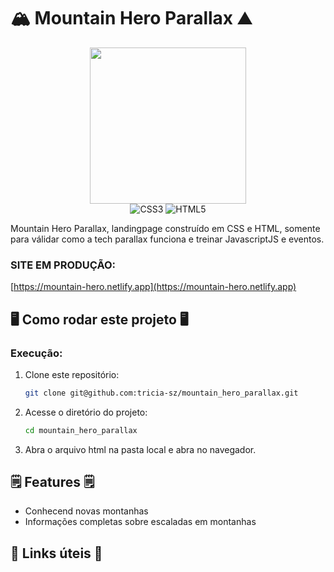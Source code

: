 # 🏔️ Mountain Hero Parallax ⛰️

<div align="center">
<img src="https://raw.githubusercontent.com/tricia-sz/mountain_hero_parallax/refs/heads/main/.gitassets/capa.png" width="250" />


<!-- <div data-badges>
  <img src="https://img.shields.io/github/stars/portfolio-projetos-dev/kino?style=for-the-badge" alt="GitHub stars" />
  <img src="https://img.shields.io/github/forks/portfolio-projetos-dev/kino?style=for-the-badge" alt="GitHub forks" />
  <img src="https://img.shields.io/github/issues/portfolio-projetos-dev/kino?style=for-the-badge" alt="GitHub issues" />
</div> -->

<div data-badges>
  <!-- <img src="https://img.shields.io/badge/next.js-%23000000.svg?style=for-the-badge&logo=nextdotjs&logoColor=white" alt="Next.js" /> -->
  <!-- <img src="https://img.shields.io/badge/typescript-%23007ACC.svg?style=for-the-badge&logo=typescript&logoColor=white" alt="TypeScript" /> -->
  <!-- <img src="https://img.shields.io/badge/react-%2320232a.svg?style=for-the-badge&logo=react&logoColor=%2361DAFB" alt="React" />
  <img src="https://img.shields.io/badge/node.js-%2343853D.svg?style=for-the-badge&logo=node.js&logoColor=white" alt="Node.js" /> -->
  <img src="https://img.shields.io/badge/css3-%231572B6.svg?style=for-the-badge&logo=css3&logoColor=white" alt="CSS3" />
  <img src="https://img.shields.io/badge/html5-%23E34F26.svg?style=for-the-badge&logo=html5&logoColor=white" alt="HTML5" />
</div>
</div>

Mountain Hero Parallax, landingpage construído  em CSS e HTML, somente para válidar como a tech parallax funciona e treinar JavascriptJS e eventos.

### SITE EM PRODUÇÃO:

[https://mountain-hero.netlify.app](https://mountain-hero.netlify.app)

## 🖥️ Como rodar este projeto 🖥️


### Execução:

1. Clone este repositório:

   ```sh
   git clone git@github.com:tricia-sz/mountain_hero_parallax.git
   ```

2. Acesse o diretório do projeto:

   ```sh
   cd mountain_hero_parallax
   ```



6. Abra o arquivo html  na pasta local e abra no navegador.

## 🗒️ Features 🗒️

- Conhecend novas montanhas
- Informações completas sobre escaladas em montanhas


## 💎 Links úteis 💎

<!-- - [The Movie DB](https://www.themoviedb.org)
- [Next.js](https://nextjs.org/docs)
- [TypeScript](https://www.typescriptlang.org/docs)
- [Shadcn](https://ui.shadcn.com) -->




